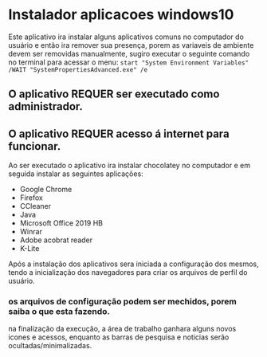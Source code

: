# Instalador aplicacoes windows10

Este aplicativo ira instalar alguns aplicativos comuns no computador do usuário e então ira remover sua presença, porem as variaveis de ambiente devem ser removidas manualmente, sugiro executar o seguinte comando no terminal para acessar o menu:
``` start "System Environment Variables" /WAIT "SystemPropertiesAdvanced.exe" /e ```

## O aplicativo REQUER ser executado como administrador.
## O aplicativo REQUER acesso á internet para funcionar.

Ao ser executado o aplicativo ira instalar chocolatey no computador e em seguida instalar as seguintes aplicações:
- Google Chrome
- Firefox
- CCleaner
- Java
- Microsoft Office 2019 HB
- Winrar
- Adobe acobrat reader
- K-Lite

Após a instalação dos aplicativos sera iniciada a configuração dos mesmos, tendo a inicialização dos navegadores para criar os arquivos de perfil do usuário.
### os arquivos de configuração podem ser mechidos, porem saiba o que esta fazendo.
na finalização da execução, a área de trabalho ganhara alguns novos icones e acessos, enquanto as barras de pesquisa e noticias serão ocultadas/minimalizadas.


